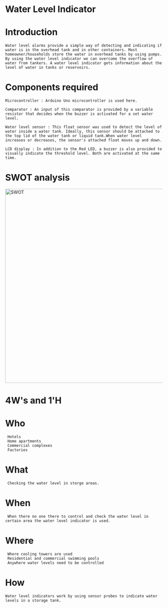   # Water Level Indicator

   # Introduction

    Water level alarms provide a simple way of detecting and indicating if water is in the overhead tank and in other containers. Most homeowner/households store the water in overhead tanks by using pumps.
    By using the water level indicator we can overcome the overflow of water from tankers. A water level indicator gets information about the level of water in tanks or reservoirs.


   # Components required

    Microcontroller : Arduino Uno microcontroller is used here.

    Comparator : An input of this comparator is provided by a variable resistor that decides when the buzzer is activated for a set water level.

    Water level sensor : This float sensor was used to detect the level of water inside a water tank. Ideally, this sensor should be attached to the top lid of the water tank or liquid tank.When water level increases or decreases, the sensor's attached float moves up and down.

    LCD display : In addition to the Red LED, a buzzer is also provided to visually indicate the threshold level. Both are activated at the same time.


  # SWOT analysis

  <img width="619" alt="SWOT" src="https://user-images.githubusercontent.com/98865606/156892477-e6ce0df2-db5b-479c-92fe-2dd2c25cc315.png">

  # 4W's and 1'H
  
   # Who
     
     Hotels
     Home apartments
     Commercial complexes
     Factories

   # What

     Checking the water level in storge areas.

   # When

     When there no one there to control and check the water level in certain area the water level indicator is used.

  #  Where
     
     Where cooling towers are used
     Residential and commercial swimming pools
     Anywhere water levels need to be controlled

  # How

    Water level indicators work by using sensor probes to indicate water levels in a storage tank.

